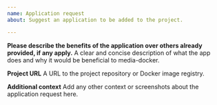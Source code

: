 ```yaml
---
name: Application request
about: Suggest an application to be added to the project.

---
```


**Please describe the benefits of the application over others already provided, if any apply.**
A clear and concise description of what the app does and why it would be beneficial to media-docker.

**Project URL**
A URL to the project repository or Docker image registry.

**Additional context**
Add any other context or screenshots about the application request here.
